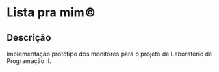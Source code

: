 # Lista pra mim©

## Descrição 
Implementação protótipo dos monitores para o projeto de Laboratório de Programação II.
